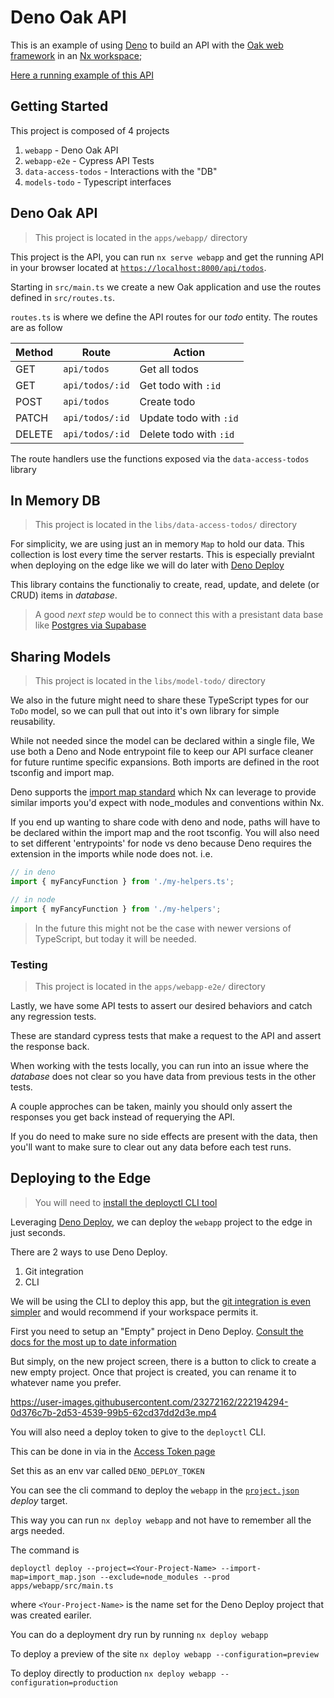 # Deno Oak API

This is an example of using [Deno](https://deno.land) to build an API with the [Oak web framework](https://oakserver.github.io/oak/) in an [Nx workspace](https://nx.dev);

[Here a running example of this API](todo-api-oak-nx.deno.dev/api/todos)

## Getting Started

This project is composed of 4 projects

1. `webapp` - Deno Oak API
1. `webapp-e2e` - Cypress API Tests
1. `data-access-todos` - Interactions with the "DB"
1. `models-todo` - Typescript interfaces

## Deno Oak API

> This project is located in the `apps/webapp/` directory

This project is the API, you can run `nx serve webapp` and get the running API in your browser located at [`https://localhost:8000/api/todos`](https://localhost:8000/api/todos).

Starting in `src/main.ts` we create a new Oak application and use the routes defined in `src/routes.ts`.

`routes.ts` is where we define the API routes for our _todo_ entity.
The routes are as follow

| Method | Route           | Action                 |
| ------ | --------------- | ---------------------- |
| GET    | `api/todos`     | Get all todos          |
| GET    | `api/todos/:id` | Get todo with `:id`    |
| POST   | `api/todos`     | Create todo            |
| PATCH  | `api/todos/:id` | Update todo with `:id` |
| DELETE | `api/todos/:id` | Delete todo with `:id` |

The route handlers use the functions exposed via the `data-access-todos` library

## In Memory DB

> This project is located in the `libs/data-access-todos/` directory

For simplicity, we are using just an in memory `Map` to hold our data. This collection is lost every time the server restarts. This is especially previalnt when deploying on the edge like we will do later with [Deno Deploy](https://deno.com/deploy)

This library contains the functionaliy to create, read, update, and delete (or CRUD) items in _database_.

> A good _next step_ would be to connect this with a presistant data base like [Postgres via Supabase](https://deno.com/deploy/docs/tutorial-postgres)

## Sharing Models

> This project is located in the `libs/model-todo/` directory

We also in the future might need to share these TypeScript types for our `ToDo` model, so we can pull that out into it's own library for simple reusability.

While not needed since the model can be declared within a single file, We use both a Deno and Node entrypoint file to keep our API surface cleaner for future runtime specific expansions. Both imports are defined in the root tsconfig and import map.

Deno supports the [import map standard](https://deno.land/manual@v1.31.0/basics/import_maps) which Nx can leverage to provide similar imports you'd expect with node_modules and conventions within Nx.

If you end up wanting to share code with deno and node, paths will have to be declared within the import map and the root tsconfig. You will also need to set different 'entrypoints' for node vs deno because Deno requires the extension in the imports while node does not. i.e.

```ts
// in deno
import { myFancyFunction } from './my-helpers.ts';

// in node
import { myFancyFunction } from './my-helpers';
```

> In the future this might not be the case with newer versions of TypeScript, but today it will be needed.

### Testing

> This project is located in the `apps/webapp-e2e/` directory

Lastly, we have some API tests to assert our desired behaviors and catch any regression tests.

These are standard cypress tests that make a request to the API and assert the response back.

When working with the tests locally, you can run into an issue where the _database_ does not clear so you have data from previous tests in the other tests.

A couple approches can be taken, mainly you should only assert the responses you get back instead of requerying the API.

If you do need to make sure no side effects are present with the data, then you'll want to make sure to clear out any data before each test runs.

## Deploying to the Edge

> You will need to [install the deployctl CLI tool](https://deno.com/deploy/docs/deployctl#deployctl-cli)

Leveraging [Deno Deploy](https://deno.com/deploy), we can deploy the `webapp` project to the edge in just seconds.

There are 2 ways to use Deno Deploy.

1. Git integration
2. CLI

We will be using the CLI to deploy this app, but the [git integration is even simpler](https://deno.com/deploy/docs/deployments#git-integration) and would recommend if your workspace permits it.

First you need to setup an "Empty" project in Deno Deploy. [Consult the docs for the most up to date information](https://deno.com/deploy/docs/projects#creating-a-project)

But simply, on the new project screen, there is a button to click to create a new empty project.
Once that project is created, you can rename it to whatever name you prefer.

https://user-images.githubusercontent.com/23272162/222194294-0d376c7b-2d53-4539-99b5-62cd37dd2d3e.mp4

You will also need a deploy token to give to the `deployctl` CLI.

This can be done in via in the [Access Token page](https://dash.deno.com/account#access-tokens)

Set this as an env var called `DENO_DEPLOY_TOKEN`

You can see the cli command to deploy the `webapp` in the [`project.json`](/apps/webapp/project.json) _deploy_ target.

This way you can run `nx deploy webapp` and not have to remember all the args needed.

The command is

```shell
deployctl deploy --project=<Your-Project-Name> --import-map=import_map.json --exclude=node_modules --prod apps/webapp/src/main.ts
```

where `<Your-Project-Name>` is the name set for the Deno Deploy project that was created eariler.

You can do a deployment dry run by running `nx deploy webapp`

To deploy a preview of the site
`nx deploy webapp --configuration=preview`

To deploy directly to production
`nx deploy webapp --configuration=production`
